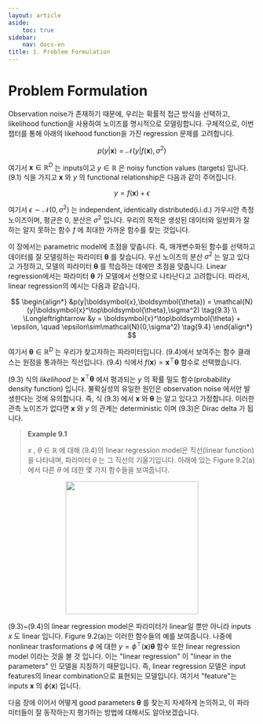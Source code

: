 ```yaml
---
layout: article
aside:
    toc: true
sidebar:
    nav: docs-en
title: 1. Problem Formulation
---
```


# Problem Formulation

Observation noise가 존재하기 때문에, 우리는 확률적 접근 방식을 선택하고, likelihood function을 사용하여 노이즈를 명시적으로 모델링합니다. 구체적으로, 이번 챕터를 통해 아래의 likehood function을 가진 regression 문제를 고려합니다.

$$ p(y|\boldsymbol{x}) = \mathcal{N}(y|f(\boldsymbol{x}),\sigma^2) \tag{9.1} $$

여기서 $\boldsymbol{x}\in\mathbb{R}^D$ 는 inputs이고 $y\in\mathbb{R}$ 은 noisy function values (targets) 입니다. (9.1) 식을 가지고 $\boldsymbol{x}$ 와 $y$ 의 functional relationship은 다음과 같이 주어집니다.

$$ y = f(\boldsymbol{x}) + \epsilon \tag{9.2} $$

여기서 $\epsilon\sim\mathcal{N}(0,\sigma^2)$ 는 independent, identically distributed(i.i.d.) 가우시안 측정 노이즈이며, 평균은 0, 분산은 $\sigma^2$ 입니다. 우리의 목적은 생성된 데이터와 일반화가 잘하는 알지 못하는 함수 $f$ 에 최대한 가까운 함수를 찾는 것입니다.

이 장에서는 parametric model에 초점을 맞춥니다. 즉, 매개변수화된 함수를 선택하고 데이터를 잘 모델링하는 파라미터 $\boldsymbol{\theta}$ 를 찾습니다. 우선 노이즈의 분산 $\sigma^2$ 는 알고 있다고 가정하고, 모델의 파라미터 $\boldsymbol{\theta}$ 를 학습하는 데에만 초점을 맞춥니다. Linear regression에서는 파라미터 $\boldsymbol{\theta}$ 가 모델에서 선형으로 나타난다고 고려합니다. 따라서, linear regression의 예시는 다음과 같습니다.

$$ \begin{align*} &p(y|\boldsymbol{x},\boldsymbol{\theta}) = \mathcal{N}(y|\boldsymbol{x}^\top\boldsymbol{\theta},\sigma^2) \tag{9.3} \\ \Longleftrightarrow &y = \boldsymbol{x}^\top\boldsymbol{\theta} + \epsilon, \quad \epsilon\sim\mathcal{N}(0,\sigma^2) \tag{9.4} \end{align*} $$

여기서 $\boldsymbol{\theta}\in\mathbb{R}^D$ 는 우리가 찾고자하는 파라미터입니다. (9.4)에서 보여주는 함수 클래스는 원점을 통과하는 직선입니다. (9.4) 식에서 $f(\boldsymbol{x})=\boldsymbol{x}^\top\boldsymbol{\theta}$ 함수로 선택했습니다.

(9.3) 식의 *likelihood* 는 $\boldsymbol{x}^\top\boldsymbol{\theta}$ 에서 평과되는 $y$ 의 확률 밀도 함수(probability density function) 입니다. 불확실성의 유일한 원인은 observation noise 에서만 발생한다는 것에 유의합니다. 즉, 식 (9.3) 에서 $\boldsymbol{x}$ 와 $\boldsymbol{\theta}$ 는 알고 있다고 가정합니다. 이러한 관측 노이즈가 없다면 $\boldsymbol{x}$ 와 $y$ 의 관계는 deterministic 이며 (9.3)은 Dirac delta 가 됩니다.

> **Example 9.1**
> 
> $x$ , $\theta \in\mathbb{R}$ 에 대해 (9.4)의 linear regression model은 직선(linear function)을 나타내며, 파라미터 $\theta$ 는 그 직선의 기울기입니다. 아래에 있는 Figure 9.2(a) 에서 다른 $\theta$ 에 대한 몇 가지 함수들을 보여줍니다.

<div align="center"><img src="{{ site.baseurl }}/assets/images/figures/figure9.2.png" height=270px></div>

(9.3)~(9.4)의 linear regression model은 파라미터가 linear일 뿐만 아니라 inputs $x$ 도 linear 입니다. Figure 9.2(a)는 이러한 함수들의 예를 보여줍니다. 나중에 nonlinear trasformations $\phi$ 에 대한 $y=\phi^\top(\boldsymbol{x})\boldsymbol{\theta}$ 함수 또한 linear regression model 이라는 것을 볼 것 입니다. 이는 "linear regression" 이 "linear in the parameters" 인 모델을 지칭하기 때문입니다. 즉, linear regression 모델은 input features의 linear combination으로 표현되는 모델입니다. 여기서 "feature"는 inputs $\boldsymbol{x}$ 의 $\phi(\boldsymbol{x})$ 입니다.

다음 장에 이어서 어떻게 good parameters $\boldsymbol{\theta}$ 를 찾는지 자세하게 논의하고, 이 파라미터들이 잘 동작하는지 평가하는 방법에 대해서도 알아보겠습니다.